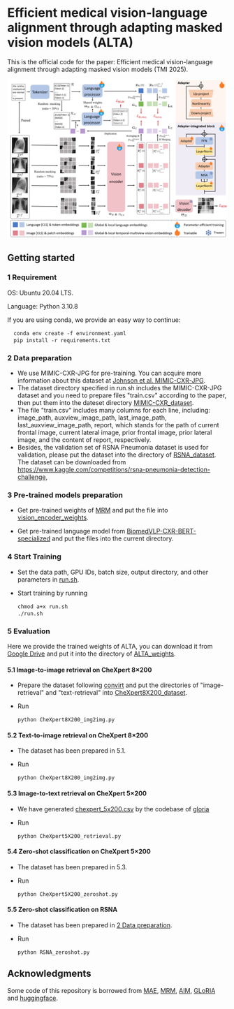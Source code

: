 # Efficient medical vision-language alignment through adapting masked vision models (ALTA)
This is the official code for the paper: Efficient medical vision-language alignment through adapting masked vision models (TMI 2025).

![ALTA](assets/overview.jpg)

## Getting started
### 1 Requirement
OS: Ubuntu 20.04 LTS.

Language: Python 3.10.8

If you are using conda, we provide an easy way to continue:

      conda env create -f environment.yaml
      pip install -r requirements.txt


### 2 Data preparation
- We use MIMIC-CXR-JPG for pre-training. You can acquire more information about this dataset at [Johnson et al. MIMIC-CXR-JPG](https://physionet.org/content/mimic-cxr-jpg/2.0.0/).
- The dataset directory specified in run.sh includes the MIMIC-CXR-JPG dataset and you need to prepare files "train.csv" according to the paper, then put them into the dateset directory [MIMIC-CXR_dataset](MIMIC-CXR_dataset).
- The file "train.csv" includes many columns for each line, including: image_path, auxview_image_path, last_image_path, last_auxview_image_path, report, which stands for the path of current frontal image, current lateral image, prior frontal image, prior lateral image, and the content of report, respectively.
- Besides, the validation set of RSNA Pneumonia dataset is used for validation, please put the dataset into the directory of [RSNA_dataset](RSNA_dataset). The dataset can be downloaded from https://www.kaggle.com/competitions/rsna-pneumonia-detection-challenge, 

### 3 Pre-trained models preparation

- Get pre-trained weights of [MRM](https://github.com/RL4M/MRM-pytorch) and put the file into [vision_encoder_weights](vision_encoder_weights).

- Get pre-trained language model from [BiomedVLP-CXR-BERT-specialized](https://huggingface.co/microsoft/BiomedVLP-CXR-BERT-specialized) and put the files into the current directory.


### 4 Start Training

- Set the data path, GPU IDs, batch size, output directory, and other parameters in [run.sh](run.sh).

- Start training by running

      chmod a+x run.sh
      ./run.sh

### 5 Evaluation
Here we provide the trained weights of ALTA, you can download it from [Google Drive](https://drive.google.com/file/d/1glNAfI3URUtSjHNGcfIUNr5Wk3tqa_1P/view?usp=drive_link) and put it into the directory of [ALTA_weights](ALTA_weights).
#### 5.1 Image-to-image retrieval on CheXpert 8×200
- Prepare the dataset following [convirt](https://github.com/yuhaozhang/convirt) and put the directories of "image-retrieval" and "text-retrieval" into [CheXpert8X200_dataset](CheXpert8X200_dataset).
- Run

      python CheXpert8X200_img2img.py

#### 5.2 Text-to-image retrieval on CheXpert 8×200
- The dataset has been prepared in 5.1.
- Run

      python CheXpert8X200_img2img.py

#### 5.3 Image-to-text retrieval on CheXpert 5×200
- We have generated [chexpert_5x200.csv](CheXpert5X200_dataset/chexpert_5x200.csv) by the codebase of [gloria](https://github.com/marshuang80/gloria/blob/main/gloria/datasets/preprocess_datasets.py)
- Run

      python CheXpert5X200_retrieval.py

#### 5.4 Zero-shot classification on CheXpert 5×200
- The dataset has been prepared in 5.3.
- Run

      python CheXpert5X200_zeroshot.py

#### 5.5 Zero-shot classification on RSNA
- The dataset has been prepared in [2 Data preparation](#2-data-preparation).
- Run

      python RSNA_zeroshot.py


## Acknowledgments
Some code of this repository is borrowed from [MAE](https://github.com/facebookresearch/mae), [MRM](https://github.com/RL4M/MRM-pytorch), [AIM](https://adapt-image-models.github.io/), [GLoRIA](https://github.com/marshuang80/gloria/) and [huggingface](https://huggingface.co).